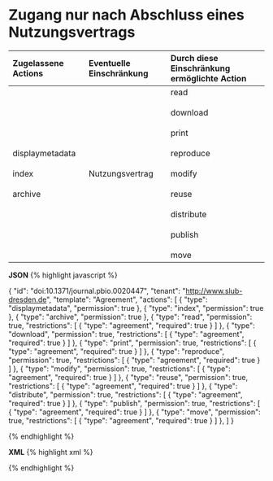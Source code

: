 # Zugang nur nach Abschluss eines Nutzungsvertrags

| Zugelassene Actions | Eventuelle Einschränkung | Durch diese Einschränkung ermöglichte Action |
| :------- | :--------- | :--------- |
| displaymetadata<br/><br/>index<br/><br/>archive | Nutzungsvertrag | read<br/><br/>download<br/><br/>print<br/><br/>reproduce<br/><br/>modify<br/><br/>reuse<br/><br/>distribute<br/><br/>publish<br/><br/>move |

**JSON**
{% highlight javascript %}

{
  "id": "doi:10.1371/journal.pbio.0020447",
  "tenant": "http://www.slub-dresden.de",
  "template": "Agreement",
    "actions": [
    {
      "type": "displaymetadata",
      "permission": true
    },
    {
      "type": "index",
      "permission": true
    },
    {
      "type": "archive",
      "permission": true
    },
    {
      "type": "read",
      "permission": true,
      "restrictions": [
        {
          "type": "agreement",
          "required": true
        }
      ]
    },
    {
      "type": "download",
      "permission": true,
      "restrictions": [
        {
          "type": "agreement",
          "required": true
        }
      ]
    },
    {
      "type": "print",
      "permission": true,
      "restrictions": [
        {
          "type": "agreement",
          "required": true
        }
      ]
    },
    {
      "type": "reproduce",
      "permission": true,
      "restrictions": [
        {
          "type": "agreement",
          "required": true
        }
      ]
    },
    {
      "type": "modify",
      "permission": true,
      "restrictions": [
        {
          "type": "agreement",
          "required": true
        }
      ]
    },
    {
      "type": "reuse",
      "permission": true,
      "restrictions": [
        {
          "type": "agreement",
          "required": true
        }
      ]
    },
    {
      "type": "distribute",
      "permission": true,
      "restrictions": [
        {
          "type": "agreement",
          "required": true
        }
      ]
    },
    {
      "type": "publish",
      "permission": true,
      "restrictions": [
        {
          "type": "agreement",
          "required": true
        }
      ]
    },
    {
      "type": "move",
      "permission": true,
      "restrictions": [
        {
          "type": "agreement",
          "required": true
        }
      ]
    },
  ]
}

{% endhighlight %}


**XML**
{% highlight xml %}
<?xml version='1.0' encoding='ASCII'?>
<libRML version="0.3">
  <item id="doi:10.1371/journal.pbio.0020447" tenant="http://slub-dresden.de" template="Agreement">
    <action type="displaymetadata" permission="true"/>
    <action type="index" permission="true"/>
    <action type="archive" permission="true"/>
    <action type="read" permission="true">
      <restriction type="agreement" required="true"/>
    </action>
    <action type="download" permission="true">
      <restriction type="agreement" required="true"/>
    </action>
    <action type="print" permission="true">
      <restriction type="agreement" required="true"/>
    </action>
    <action type="reproduce" permission="true">
      <restriction type="agreement" required="true"/>
    </action>
    <action type="modify" permission="true">
      <restriction type="agreement" required="true"/>
    </action>
    <action type="reuse" permission="true">
      <restriction type="agreement" required="true"/>
    </action>
    <action type="distribute" permission="true">
      <restriction type="agreement" required="true"/>
    </action>
    <action type="publish" permission="true">
      <restriction type="agreement" required="true"/>
    </action>
    <action type="move" permission="true">
      <restriction type="agreement" required="true"/>
    </action>
  </item>
</libRML>
{% endhighlight %}
